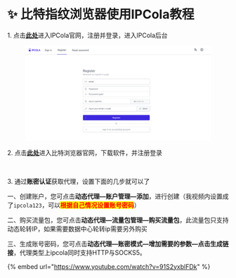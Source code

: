 # ✨ 比特指纹浏览器使用IPCola教程

1\. 点击[**此处**](https://dashboard.ipcola.com/)进入IPCola官网，注册并登录，进入IPCola后台

<figure><img src="../.gitbook/assets/Xnip2023-07-20_10-12-21.png" alt=""><figcaption></figcaption></figure>

2\. 点击[**此处**](https://www.bitbrowser.cn/)进入比特浏览器官网，下载软件，并注册登录

<figure><img src="https://i.imgur.com/py0E9SD.gif" alt=""><figcaption></figcaption></figure>

3\. 通过**账密认证**获取代理，设置下面的几步就可以了

一、创建账户，您可点击**动态代理—账户管理—添加**，进行创建（我视频内设置成了`ipcola123`，可以<mark style="color:red;">**根据自己情况设置账号密码**</mark>）

二、购买流量包，您可点击**动态代理—流量包管理—购买流量包**，此流量包只支持动态轮转IP，如果需要数据中心轮转ip需要另外购买

三、生成账号密码，您可点击**动态代理—账密模式—增加需要的参数—点击生成链接**，代理类型上ipcola同时支持HTTP与SOCKS5。

{% embed url="https://www.youtube.com/watch?v=91S2yxblFDk" %}





